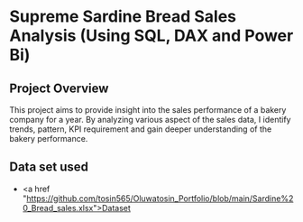 # Supreme Sardine Bread Sales Analysis (Using SQL, DAX and Power Bi)
## Project Overview
This project aims to provide insight into the sales performance of a bakery company for a year. By analyzing various aspect of the sales data, I identify trends, pattern, KPI requirement and gain deeper understanding of the bakery performance.
## Data set used
- <a href "https://github.com/tosin565/Oluwatosin_Portfolio/blob/main/Sardine%20_Bread_sales.xlsx">Dataset</a>
